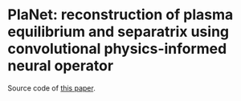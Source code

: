 # PlaNet: reconstruction of plasma equilibrium and separatrix using convolutional physics-informed neural operator
Source code of [this paper]([url](https://www.sciencedirect.com/science/article/abs/pii/S0920379624000474)https://www.sciencedirect.com/science/article/abs/pii/S0920379624000474).
